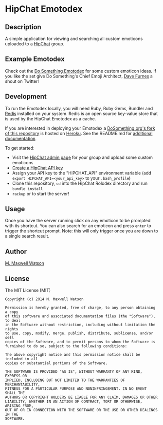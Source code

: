 # HipChat Emotodex

## Description
A simple application for viewing and searching all custom emoticons uploaded to a [HipChat](http://www.hipchat.com/) group.

## Example Emotodex
Check out the [Do Something Emotodex](http://emoticons.dosomething.org/) for some custom emoticon ideas. If you like the set give Do Something's Chief Emoji Architect, [Dave Furnes](http://twitter.com/dfurnes) a shout on Twitter!

## Development
To run the Emotodex locally, you will need Ruby, Ruby Gems, Bundler and [Redis](http://redis.io) installed on your system. Redis is an open source key-value store that is used by the HipChat Emotodex as a cache.

If you are interested in deploying your Emotodex a [DoSomething.org's fork of this repository](http://emoticons.dosomething.org/) is hosted on [Heroku](https://devcenter.heroku.com/articles/quickstart). See the README.md for [additional documentation](https://github.com/DoSomething/hipchat-emotodex#hipchat-emotodex).

To get started:
- Visit the [HipChat admin page](https://www.hipchat.com/admin/emoticons) for your group and upload some custom emoticons
- [Create a HipChat API key](https://hipchat.com/account/api)
- Assign your API key to the "HIPCHAT_API" environment variable (add `export HIPCHAT_API=<your_api_key>` to your `.bash_profile`)
- Clone this repository, `cd` into the HipChat Rolodex directory and run `bundle install`
- `rackup` or to start the server!

## Usage
Once you have the server running click on any emoticon to be prompted with its shortcut. You can also search for an emoticon and press `enter` to trigger the shortcut prompt. Note: this will only trigger once you are down to a single search result.

## Author
[M. Maxwell Watson](http://mmwtsn.com/)

## License
The MIT License (MIT)

````
Copyright (c) 2014 M. Maxwell Watson

Permission is hereby granted, free of charge, to any person obtaining a copy
of this software and associated documentation files (the "Software"), to deal
in the Software without restriction, including without limitation the rights
to use, copy, modify, merge, publish, distribute, sublicense, and/or sell
copies of the Software, and to permit persons to whom the Software is
furnished to do so, subject to the following conditions:

The above copyright notice and this permission notice shall be included in all
copies or substantial portions of the Software.

THE SOFTWARE IS PROVIDED "AS IS", WITHOUT WARRANTY OF ANY KIND, EXPRESS OR
IMPLIED, INCLUDING BUT NOT LIMITED TO THE WARRANTIES OF MERCHANTABILITY,
FITNESS FOR A PARTICULAR PURPOSE AND NONINFRINGEMENT. IN NO EVENT SHALL THE
AUTHORS OR COPYRIGHT HOLDERS BE LIABLE FOR ANY CLAIM, DAMAGES OR OTHER
LIABILITY, WHETHER IN AN ACTION OF CONTRACT, TORT OR OTHERWISE, ARISING FROM,
OUT OF OR IN CONNECTION WITH THE SOFTWARE OR THE USE OR OTHER DEALINGS IN THE
SOFTWARE.
````
